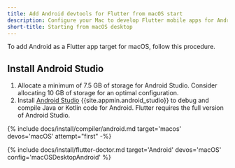 ```yaml
---
title: Add Android devtools for Flutter from macOS start
description: Configure your Mac to develop Flutter mobile apps for Android.
short-title: Starting from macOS desktop
---
```


To add Android as a Flutter app target for macOS, follow this procedure.

## Install Android Studio

1. Allocate a minimum of 7.5 GB of storage for Android Studio.
   Consider allocating 10 GB of storage for an optimal configuration.
1. Install [Android Studio][] {{site.appmin.android_studio}} to debug and compile
   Java or Kotlin code for Android.
   Flutter requires the full version of Android Studio.

{% include docs/install/compiler/android.md target='macos' devos='macOS' attempt="first" -%}

{% include docs/install/flutter-doctor.md target='Android' devos='macOS' config='macOSDesktopAndroid' %}

[Android Studio]: https://developer.android.com/studio/install#mac
